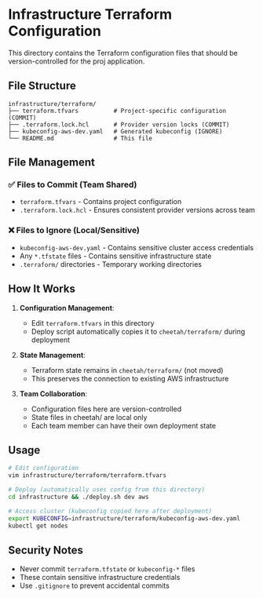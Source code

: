 # Infrastructure Terraform Configuration

This directory contains the Terraform configuration files that should be version-controlled for the proj application.

## File Structure

```
infrastructure/terraform/
├── terraform.tfvars          # Project-specific configuration (COMMIT)
├── .terraform.lock.hcl       # Provider version locks (COMMIT)
├── kubeconfig-aws-dev.yaml   # Generated kubeconfig (IGNORE)
└── README.md                 # This file
```

## File Management

### ✅ **Files to Commit (Team Shared)**
- `terraform.tfvars` - Contains project configuration
- `.terraform.lock.hcl` - Ensures consistent provider versions across team

### ❌ **Files to Ignore (Local/Sensitive)**
- `kubeconfig-aws-dev.yaml` - Contains sensitive cluster access credentials
- Any `*.tfstate` files - Contains sensitive infrastructure state
- `.terraform/` directories - Temporary working directories

## How It Works

1. **Configuration Management**: 
   - Edit `terraform.tfvars` in this directory
   - Deploy script automatically copies it to `cheetah/terraform/` during deployment

2. **State Management**:
   - Terraform state remains in `cheetah/terraform/` (not moved)
   - This preserves the connection to existing AWS infrastructure

3. **Team Collaboration**:
   - Configuration files here are version-controlled
   - State files in cheetah/ are local only
   - Each team member can have their own deployment state

## Usage

```bash
# Edit configuration
vim infrastructure/terraform/terraform.tfvars

# Deploy (automatically uses config from this directory)
cd infrastructure && ./deploy.sh dev aws

# Access cluster (kubeconfig copied here after deployment)
export KUBECONFIG=infrastructure/terraform/kubeconfig-aws-dev.yaml
kubectl get nodes
```

## Security Notes

- Never commit `terraform.tfstate` or `kubeconfig-*` files
- These contain sensitive infrastructure credentials
- Use `.gitignore` to prevent accidental commits
